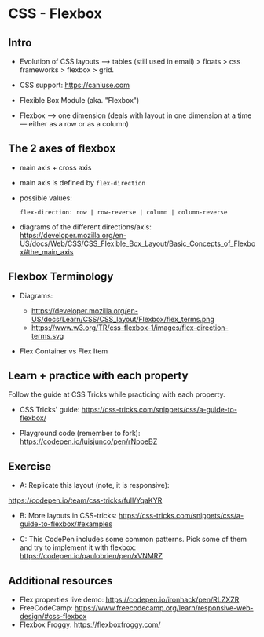 
# CSS - Flexbox

<!--- 

Status: complete 


Approach:
- can show flexbox properties on dev tools & be changing them on the fly


Initial code (remember to fork):
https://codepen.io/luisjunco/pen/rNppeBZ

--->







## Intro

- Evolution of CSS layouts --> tables (still used in email) > floats > css frameworks > flexbox > grid.



- CSS support: https://caniuse.com

- Flexible Box Module (aka. "Flexbox")

- Flexbox --> one dimension (deals with layout in one dimension at a time — either as a row or as a column)



## The 2 axes of flexbox

- main axis + cross axis

- main axis is defined by `flex-direction`

- possible values:

    ```
    flex-direction: row | row-reverse | column | column-reverse
    ```

- diagrams of the different directions/axis: https://developer.mozilla.org/en-US/docs/Web/CSS/CSS_Flexible_Box_Layout/Basic_Concepts_of_Flexbox#the_main_axis



## Flexbox Terminology


- Diagrams:
  - https://developer.mozilla.org/en-US/docs/Learn/CSS/CSS_layout/Flexbox/flex_terms.png
  - https://www.w3.org/TR/css-flexbox-1/images/flex-direction-terms.svg


- Flex Container vs Flex Item



## Learn + practice with each property

Follow the guide at CSS Tricks while practicing with each property.

- CSS Tricks' guide: https://css-tricks.com/snippets/css/a-guide-to-flexbox/

- Playground code (remember to fork): 
  https://codepen.io/luisjunco/pen/rNppeBZ




## Exercise

- A: Replicate this layout (note, it is responsive):

https://codepen.io/team/css-tricks/full/YqaKYR


- B: More layouts in CSS-tricks: https://css-tricks.com/snippets/css/a-guide-to-flexbox/#examples

- C: This CodePen includes some common patterns. Pick some of them and try to implement it with flexbox: https://codepen.io/paulobrien/pen/xVNMRZ



## Additional resources
- Flex properties live demo: https://codepen.io/ironhack/pen/RLZXZR
- FreeCodeCamp: https://www.freecodecamp.org/learn/responsive-web-design/#css-flexbox
- Flexbox Froggy: https://flexboxfroggy.com/


